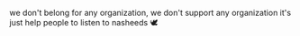 we don't belong for any organization, we don't support any organization it's just help people to listen to nasheeds 🕊
